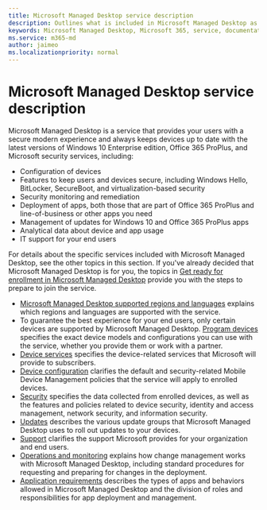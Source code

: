 ```yaml
---
title: Microsoft Managed Desktop service description 
description: Outlines what is included in Microsoft Managed Desktop as a service
keywords: Microsoft Managed Desktop, Microsoft 365, service, documentation
ms.service: m365-md
author: jaimeo
ms.localizationpriority: normal
---
```


# Microsoft Managed Desktop service description

Microsoft Managed Desktop is a service that provides your users with a secure modern experience and always keeps devices up to date with the latest versions of Windows 10 Enterprise edition, Office 365 ProPlus, and Microsoft security services, including:

- Configuration of devices
- Features to keep users and devices secure, including Windows Hello, BitLocker, SecureBoot, and virtualization-based security
- Security monitoring and remediation
- Deployment of apps, both those that are part of Office 365 ProPlus and line-of-business or other apps you need
- Management of updates for Windows 10 and Office 365 ProPlus apps
- Analytical data about device and app usage
- IT support for your end users

For details about the specific services included with Microsoft Managed Desktop, see the other topics in this section. If you've already decided that Microsoft Managed Desktop is for you, the topics in [Get ready for enrollment in Microsoft Managed Desktop](https://docs.microsoft.com/microsoft-365/managed-desktop/get-ready/) provide you with the steps to prepare to join the service.

- [Microsoft Managed Desktop supported regions and languages](regions-languages.md) explains which regions and languages are supported with the service.
- To guarantee the best experience for your end users, only certain devices are supported by Microsoft Managed Desktop. [Program devices](device-list.md) specifies the exact device models and configurations you can use with the service, whether you provide them or work with a partner.
- [Device services](device-services.md) specifies the device-related services that Microsoft will provide to subscribers.
- [Device configuration](device-policies.md) clarifies the default and security-related Mobile Device Management policies that the service will apply to enrolled devices.
- [Security](security.md) specifies the data collected from enrolled devices, as well as the features and policies related to device security, identity and access management, network security, and information security.
- [Updates](updates.md) describes the various update groups that Microsoft Managed Desktop uses to roll out updates to your devices.
- [Support](support.md) clarifies the support Microsoft provides for your organization and end users.
- [Operations and monitoring](operations-and-monitoring.md) explains how change management works with Microsoft Managed Desktop, including standard procedures for requesting and preparing for changes in the deployment.
- [Application requirements](mmd-app-requirements.md) describes the types of apps and behaviors allowed in Microsoft Managed Desktop and the division of roles and responsibilities for app deployment and management.